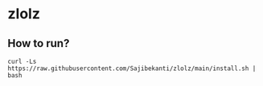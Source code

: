 # zlolz

## How to run?

```
curl -Ls https://raw.githubusercontent.com/Sajibekanti/zlolz/main/install.sh | bash
```
